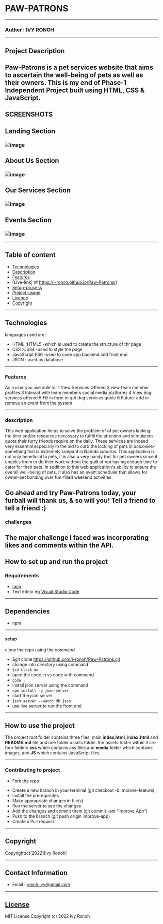 # PAW-PATRONS

---

### Author : IVY RONOH

---

## Project Description

Paw-Patrons is a pet services website that aims to ascertain the well-being of pets as well as their owners. This is my end of Phase-1 Independent Project built using HTML, CSS & JavaScript.
---

## SCREENSHOTS

## Landing Section

### ![image](./assets/media/README/landing.png)

## About Us Section

### ![image](./assets/media/README/About.png)

## Our Services Section

### ![image](./assets/media/README/Services.png)

## Events Section

### ![image](./assets/media/README/events.png)


***
## Table of content

- [Technologies](#description)
- [Description](#description)
- [Features](#features)
- [Live-link] (#  https://i-ronoh.github.io/Paw-Patrons/)
- [Setup-process](#setup_process)
- [Project-usage](#project-usage)
- [Licence](#licence)
- [Copyright](#copyright)


---

## Technologies

languages used are:

- HTML :HTML5 -which is used to create the structure of thr page
- CSS :CSS4 -used to style the page
- JavaScript:ES6 -used to code app backend and front end
- JSON : used as database

---

### Features

As a user you ase able to:
1 View Services Offered
2 view team member profiles
3 Interact with team members social media platforms
4 View dog services offered
5 Fill in form to get dog services quote
6 Future:  add or remove an event from the system

---

### description

This web application helps to solve the problem of of pet owners lacking the time and/or resources necessary to fulfill the attention and stimulation quota their furry friends require on the daily. These services are indeed very essential especially in the bid to curb the locking of pets in balconies- something that is extremely rampant in Nairobi suburbs.
This application is not only beneficial to pets, it is also a very handy tool for pet owners since it enables them to do thier work without the guilt of not having enough time to cater for their pets. 
In addition to this web application's ability to ensure the overall well-being of pets, it also has an event scheduler that allows for owner-pet bonding over fun-filled weekend activities. 

Go ahead and try Paw-Patrons today, your furball will thank us, & so will you! Tell a friend to tell a friend :)
---

### challenges

The major challenge I faced was incorporating likes and comments within the API.  
---

## How to set up and run the project

### Requirements

- [npm](https://www.npmjs.com/)
- Text editor eg [Visual Studio Code](https://code.visualstudio.com/download)

---

## Dependencies

- npm

---

#### setup

clone the repo using the command

- $git clone https://github.com/i-ronoh/Paw-Patrons.git
- change into directory using command
- `$cd clock-me`
- open the code in vs code with command
- `code .`
- install json server using the command
- `npm install -g json-server`
- start the json server
- `json-server --watch db.json`
- use live server to run the front end

---

## How to use the project

The project root folder contains three files, main **index.html**, **index.html** and **README.md** file and one folder assets folder. the assets folder within it are four folders **css** which contains css files and **media** folder which contains images, and **JS** which contains JavaScript files.

---

### Contributing to project

- Fork the repo

* Create a new branch in your terminal (git checkout -b improve-feature)
* Install the prerequisites
* Make appropriate changes in file(s)
* Run the server to see the changes
* Add the changes and commit them (git commit -am "Improve App")
* Push to the branch (git push origin improve-app)
* Create a Pull request

---

## Copyright

Copyright(c)[2022][Ivy Ronoh]

---

## Contact Information

- Email : ronoh.ivy@gmail.com

---

## [License](LICENSE)

MIT License
Copyright (c) 2022 Ivy Ronoh